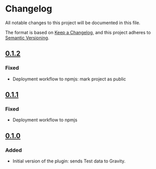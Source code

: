 # Changelog

All notable changes to this project will be documented in this file.

The format is based on [Keep a Changelog](https://keepachangelog.com/en/1.0.0/), and this project adheres
to [Semantic Versioning](https://semver.org/spec/v2.0.0.html).

## [0.1.2](https://github.com/Smartesting/gravity-data-collector/compare/v0.1.1...v0.1.2)

### Fixed

- Deployment workflow to npmjs: mark project as public

## [0.1.1](https://github.com/Smartesting/gravity-data-collector/compare/v0.1.0...v0.1.1)

### Fixed

- Deployment workflow to npmjs

## [0.1.0](https://github.com/Smartesting/gravity-data-collector/compare/bae154a25f8e8fd5c3f5bb893c81a52c6c7b3c18...v0.1.0)

### Added

- Initial version of the plugin: sends Test data to Gravity.

